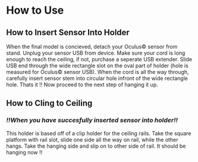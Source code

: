 # How to Use
  ## How to Insert Sensor Into Holder
  When the final model is concieved, detach your Oculus© sensor from stand. Unplug your sensor USB from device. Make sure your cord is long enough to reach the ceiling, if not, purchase a seperate USB extender. Slide USB end through the wide rectangle slot on the oval part of holder (hole is measured for Oculus© sensor USB). When the cord is all the way through, carefully insert sensor stem into circular hole infront of the wide rectangle hole. Thats it !! Now proceed to the next step of hanging it up.

## How to Cling to Ceiling
### *!!When you have succesfully inserted sensor into holder!!* 
  This holder is based off of a clip holder for the ceiling rails. Take the square platform with rail slot, slide one side all the way on rail, while the other hangs. Take the hanging side and slip on to other side of rail. It should be hanging now !!

